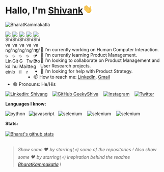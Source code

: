 <h1>Hallo, I'm <a href="https://www.linkedin.com/in/particlepanda/">Shivank</a><img src="https://raw.githubusercontent.com/ABSphreak/ABSphreak/master/gifs/Hi.gif" width="30px"></h1>

<p align="left"> <img src="https://komarev.com/ghpvc/?username=GeekyShiva&label=Views&color=green&style=for-the-badge" alt="BharatKammakatla" /> </p>

<a href="https://www.linkedin.com/in/particlepanda/">
  <img align="left" alt="Shivang's Linkdein" width="22px" src="https://cdn.jsdelivr.net/npm/simple-icons@v3/icons/linkedin.svg" />
</a>
<a href="https://github.com/GeekyShiva">
  <img align="left" alt="Shivang's Github" width="22px" src="https://cdn.jsdelivr.net/npm/simple-icons@v3/icons/github.svg" />
</a>
<a href="mailto:shivank1995@gmail.com">
  <img align="left" alt="Shivang's GMail" width="22px" src="https://cdn.jsdelivr.net/npm/simple-icons@v3/icons/gmail.svg" />
</a>
<a href="https://twitter.com/pandastichuman">
  <img align="left" alt="Shivang's Twitter" width="22px" src="https://cdn.jsdelivr.net/npm/simple-icons@v3/icons/twitter.svg" />
</a>
<a href="https://medium.com/@geekyshiva">
  <img align="left" alt="Shivang's Blog" width="22px" src="https://cdn.jsdelivr.net/npm/simple-icons@v3/icons/hashnode.svg" />
</a>

<br />
<br />

- 🔭 I’m currently working on Human Computer Interaction.
- 🌱 I’m currently learning Product Management.
- 👯 I’m looking to collaborate on Product Management and User Research projects.
- 🤔 I’m looking for help with Product Strategy.
- 📫 How to reach me: [LinkedIn](https://www.linkedin.com/in/particlepanda/), [Gmail](mailto:shivank1995@gmail.com)
- 😄 Pronouns: He/His

[![Linkedin: Shivang](https://img.shields.io/badge/linkedin-%230077B5.svg?&style=for-the-badge&logo=linkedin&logoColor=white)](https://www.linkedin.com/in/particlepanda/)&nbsp;&nbsp;&nbsp;
[![GitHub GeekyShiva](https://img.shields.io/badge/github-%23100000.svg?&style=for-the-badge&logo=github&logoColor=white)](https://github.com/GeekyShiva)&nbsp;&nbsp;&nbsp;
[![Instagram](https://img.shields.io/badge/instagram-%23E4405F.svg?&style=for-the-badge&logo=instagram&logoColor=white)](https://www.instagram.com/particle_panda/)&nbsp;&nbsp;&nbsp;
[![Twitter](https://img.shields.io/badge/twitter-%231DA1F2.svg?&style=for-the-badge&logo=twitter&logoColor=white)](https://twitter.com/pandastichuman)


**Languages I know:**

<p align="left"><img height="" width="" alt="python" src="https://img.shields.io/badge/python%20-%2314354C.svg?&style=for-the-badge&logo=python&logoColor=white" />&nbsp;&nbsp;&nbsp;<img height="28" width="115" alt="javascript" src="https://img.shields.io/badge/javascript-%23F7DF1E.svg?&style=flat-square&logo=javascript&logoColor=black&labelColor=black" />&nbsp;&nbsp;&nbsp;<img height="30" width="" alt="selenium" src="https://img.shields.io/badge/c%23%20-%23239120.svg?&style=for-the-badge&logo=c-sharp&logoColor=white" />&nbsp;&nbsp;&nbsp;
<img height="30" width="" alt="selenium" src="https://img.shields.io/badge/java-%23ED8B00.svg?&style=for-the-badge&logo=java&logoColor=white" />&nbsp;&nbsp;&nbsp;
<img height="32" width="" alt="selenium" src="	https://img.shields.io/badge/rust-%23000000.svg?&style=for-the-badge&logo=rust&logoColor=white" />&nbsp;&nbsp;&nbsp;


**Stats:**

<a href="https://github.com/GeekyShiva">
  <img align="center" src="https://github-readme-stats.bharatkammakatla.vercel.app/api?username=GeekyShiva&show_icons=true&theme=dracula" alt="Bharat's github stats"/>
</a>

<br />
<br />

> *Show some ❤️ by starring(⭐) some of the repositories !*
> *Also show some ❤️ by starring(⭐) inspiration behind the readme [BharatKammakatla](https://github.com/BharatKammakatla) !*
